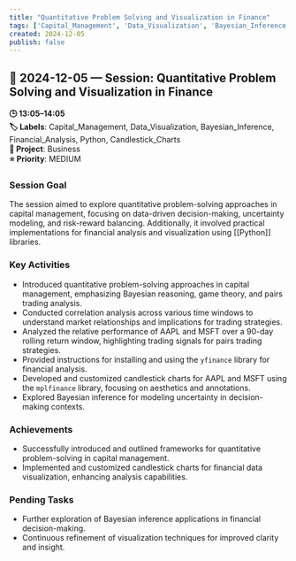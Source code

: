 ```yaml
---
title: "Quantitative Problem Solving and Visualization in Finance"
tags: ['Capital_Management', 'Data_Visualization', 'Bayesian_Inference', 'Financial_Analysis', 'Python', 'Candlestick_Charts']
created: 2024-12-05
publish: false
---
```


## 📅 2024-12-05 — Session: Quantitative Problem Solving and Visualization in Finance

**🕒 13:05–14:05**  
**🏷️ Labels**: Capital_Management, Data_Visualization, Bayesian_Inference, Financial_Analysis, Python, Candlestick_Charts  
**📂 Project**: Business  
**⭐ Priority**: MEDIUM  


### Session Goal
The session aimed to explore quantitative problem-solving approaches in capital management, focusing on data-driven decision-making, uncertainty modeling, and risk-reward balancing. Additionally, it involved practical implementations for financial analysis and visualization using [[Python]] libraries.

### Key Activities
- Introduced quantitative problem-solving approaches in capital management, emphasizing Bayesian reasoning, game theory, and pairs trading analysis.
- Conducted correlation analysis across various time windows to understand market relationships and implications for trading strategies.
- Analyzed the relative performance of AAPL and MSFT over a 90-day rolling return window, highlighting trading signals for pairs trading strategies.
- Provided instructions for installing and using the `yfinance` library for financial analysis.
- Developed and customized candlestick charts for AAPL and MSFT using the `mplfinance` library, focusing on aesthetics and annotations.
- Explored Bayesian inference for modeling uncertainty in decision-making contexts.

### Achievements
- Successfully introduced and outlined frameworks for quantitative problem-solving in capital management.
- Implemented and customized candlestick charts for financial data visualization, enhancing analysis capabilities.

### Pending Tasks
- Further exploration of Bayesian inference applications in financial decision-making.
- Continuous refinement of visualization techniques for improved clarity and insight.
